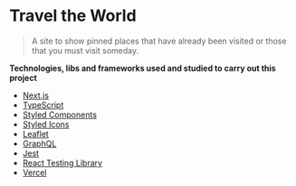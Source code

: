 # Travel the World

> A site to show pinned places that have already been visited or those that you must visit someday.

**Technologies, libs and frameworks used and studied to carry out this project** <br>

- [Next.js](https://nextjs.org/)
- [TypeScript](https://www.typescriptlang.org/)
- [Styled Components](https://styled-components.com/)
- [Styled Icons](https://styled-icons.dev/)
- [Leaflet](https://leafletjs.com/)
- [GraphQL](https://graphql.org/)
- [Jest](https://jestjs.io/)
- [React Testing Library](https://testing-library.com/docs/react-testing-library/intro/)
- [Vercel](https://www.vercel.com)

